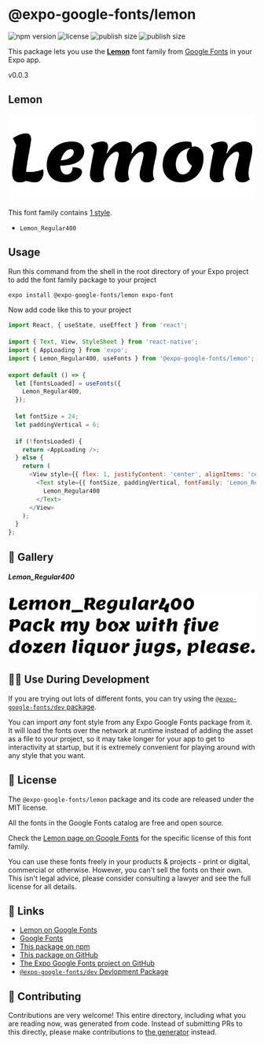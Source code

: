 # @expo-google-fonts/lemon

![npm version](https://flat.badgen.net/npm/v/@expo-google-fonts/lemon)
![license](https://flat.badgen.net/github/license/expo/google-fonts)
![publish size](https://flat.badgen.net/packagephobia/install/@expo-google-fonts/lemon)
![publish size](https://flat.badgen.net/packagephobia/publish/@expo-google-fonts/lemon)

This package lets you use the [**Lemon**](https://fonts.google.com/specimen/Lemon) font family from [Google Fonts](https://fonts.google.com/) in your Expo app.

v0.0.3

## Lemon

![Lemon](./font-family.png)

This font family contains [1 style](#-gallery).

- `Lemon_Regular400`

## Usage

Run this command from the shell in the root directory of your Expo project to add the font family package to your project
```sh
expo install @expo-google-fonts/lemon expo-font
```

Now add code like this to your project
```js
import React, { useState, useEffect } from 'react';

import { Text, View, StyleSheet } from 'react-native';
import { AppLoading } from 'expo';
import { Lemon_Regular400, useFonts } from '@expo-google-fonts/lemon';

export default () => {
  let [fontsLoaded] = useFonts({
    Lemon_Regular400,
  });

  let fontSize = 24;
  let paddingVertical = 6;

  if (!fontsLoaded) {
    return <AppLoading />;
  } else {
    return (
      <View style={{ flex: 1, justifyContent: 'center', alignItems: 'center' }}>
        <Text style={{ fontSize, paddingVertical, fontFamily: 'Lemon_Regular400' }}>
          Lemon_Regular400
        </Text>
      </View>
    );
  }
};

```

## 🔡 Gallery

##### Lemon_Regular400
![Lemon_Regular400](./512e0e1aeb4008ca5b6b9a325a936751f306ba97d1a480fe76da5adfc1f404c8.ttf.png)


## 👩‍💻 Use During Development

If you are trying out lots of different fonts, you can try using the [`@expo-google-fonts/dev` package](https://github.com/expo/google-fonts/tree/master/font-packages/dev#readme).

You can import *any* font style from any Expo Google Fonts package from it. It will load the fonts
over the network at runtime instead of adding the asset as a file to your project, so it may take longer
for your app to get to interactivity at startup, but it is extremely convenient
for playing around with any style that you want.

## 📖 License

The `@expo-google-fonts/lemon` package and its code are released under the MIT license.

All the fonts in the Google Fonts catalog are free and open source.

Check the [Lemon page on Google Fonts](https://fonts.google.com/specimen/Lemon) for the specific license of this font family.

You can use these fonts freely in your products & projects - print or digital, commercial or otherwise. However, you can't sell the fonts on their own. This isn't legal advice, please consider consulting a lawyer and see the full license for all details.

## 🔗 Links

- [Lemon on Google Fonts](https://fonts.google.com/specimen/Lemon)
- [Google Fonts](https://fonts.google.com/)
- [This package on npm](https://www.npmjs.com/package/@expo-google-fonts/lemon)
- [This package on GitHub](https://github.com/expo/google-fonts/tree/master/font-packages/lemon)
- [The Expo Google Fonts project on GitHub](https://github.com/expo/google-fonts)
- [`@expo-google-fonts/dev` Devlopment Package](https://github.com/expo/google-fonts/tree/master/font-packages/dev)


## 🤝 Contributing

Contributions are very welcome! This entire directory, including what you are reading now, was generated from code. Instead of submitting PRs to this directly, please make contributions to [the generator](https://github.com/expo/google-fonts/tree/master/packages/generator) instead.

